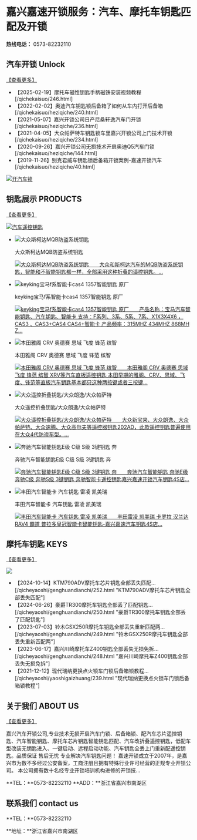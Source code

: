 # 嘉兴嘉速开锁服务：汽车、摩托车钥匙匹配及开锁

**热线电话：** 0573-82232110

## 汽车开锁 Unlock

[【查看更多】](/qichekaisuo/ "查看更多")

*   【2025-02-19】摩托车磁性钥匙手柄磁铁安装视频教程[/qichekaisuo/246.html]
*   【2022-02-02】奥迪汽车钥匙锁后备箱了如何从车内打开后备箱[/qichekaisuo/heziqiche/240.html]
*   【2021-05-07】嘉兴开锁公司日产尼桑轩逸汽车门开锁[/qichekaisuo/heziqiche/236.html]
*   【2021-04-05】大众帕萨特车钥匙锁车里嘉兴开锁公司上门技术开锁[/qichekaisuo/heziqiche/234.html]
*   【2020-09-26】嘉兴开锁公司无损技术开启奥迪Q5汽车门锁[/qichekaisuo/heziqiche/144.html]
*   【2019-11-26】别克君威车钥匙锁后备箱开锁案例-嘉速开锁汽车[/qichekaisuo/heziqiche/40.html]

[![开汽车锁](/skin/images/rongyuzhengshu.jpg)](# "查看更多")

## 钥匙展示 PRODUCTS

[【查看更多】](/yaoshizhanshi/ "查看更多")

[![汽车遥控钥匙](/skin/images/yaoshizhanshi.jpg)](#)

*   ![大众斯柯达MQB防盗系统钥匙](/uploads/allimg/210815/1-210Q5105Z00-L.png)

    大众斯柯达MQB防盗系统钥匙

    ![](/skin/images/probg2.png)[大众斯柯达MQB防盗系统钥匙　　大众和斯柯达汽车的MQB防盗系统钥匙，智能和不智能钥匙都一样，全部采用这种折叠的遥控钥匙。...](/yaoshizhanshi/238.html "大众斯柯达MQB防盗系统钥匙")

*   ![keyking宝马f系智能卡cas4 1357智能钥匙 原厂](/uploads/allimg/190526/1-1Z5261534480-L.jpg)

    keyking宝马f系智能卡cas4 1357智能钥匙 原厂

    ![](/skin/images/probg2.png)[keyking宝马f系智能卡cas4 1357智能钥匙 原厂　　产品名称：宝马汽车智能钥匙、汽车钥匙、智能卡 支持：F系列、3系、5系、7系、X1X3X4X6 ，CAS3 、CAS3+CAS4 CAS4+智能卡 产品频率：315MHZ 434MHZ 868MH Z...](/yaoshizhanshi/zhinengyaoshi/37.html "keyking宝马f系智能卡cas4 1357智能钥匙 原厂")

*   ![本田雅阁 CRV 奥德赛 思域 飞度 锋范 缤智](/uploads/allimg/190709/1-1ZF91SR00-L.jpg)

    本田雅阁 CRV 奥德赛 思域 飞度 锋范 缤智

    ![](/skin/images/probg2.png)[本田雅阁 CRV 奥德赛 思域 飞度 锋范 缤智　　本田雅阁 CRV 奥德赛 思域 飞度 锋范 缤智 XRV等汽车直板遥控钥匙 本田早期的雅阁、CRV、思域、飞度、锋范等直板汽车钥匙基本都只这种两按键或者三按键...](/yaoshizhanshi/zhibanyaoshi/51.html "本田雅阁 CRV 奥德赛 思域 飞度 锋范 缤智")

*   ![大众遥控折叠钥匙/大众朗逸/大众帕萨特](/uploads/allimg/190604/1-1Z604211323-lp.jpg)

    大众遥控折叠钥匙/大众朗逸/大众帕萨特

    ![](/skin/images/probg2.png)[大众遥控折叠钥匙/大众朗逸/大众帕萨特　　大众新宝来、大众朗逸、大众帕萨特、大众速腾、大众高尔夫等遥控器钥匙202AD，此款遥控钥匙普遍使用在大众4代防盗车型。...](/yaoshizhanshi/zhedieyaoshi/44.html "大众遥控折叠钥匙/大众朗逸/大众帕萨特")

*   ![奔驰汽车智能钥匙E级 C级 S级 3键钥匙 奔](/uploads/allimg/190526/1-1Z5261622350-L.jpg)

    奔驰汽车智能钥匙E级 C级 S级 3键钥匙 奔

    ![](/skin/images/probg2.png)[奔驰汽车智能钥匙E级 C级 S级 3键钥匙 奔　　奔驰汽车智能钥匙 奔驰E级 奔驰C级 奔驰S级 3键钥匙 奔驰智能卡遥控钥匙嘉兴嘉速开锁汽车钥匙4S店...](/yaoshizhanshi/zhinengyaoshi/39.html "奔驰汽车智能钥匙E级 C级 S级 3键钥匙 奔")

*   ![丰田汽车智能卡 汽车钥匙 雷凌 凯美瑞](/uploads/allimg/190526/1-1Z526155J20-L.jpg)

    丰田汽车智能卡 汽车钥匙 雷凌 凯美瑞

    ![](/skin/images/probg2.png)[丰田汽车智能卡 汽车钥匙 雷凌 凯美瑞　　丰田雷凌 凯美瑞 卡罗拉 汉兰达 RAV4 霸道 普拉多皇冠智能卡智能钥匙-嘉兴嘉速汽车钥匙4S店...](/yaoshizhanshi/zhinengyaoshi/38.html "丰田汽车智能卡 汽车钥匙 雷凌 凯美瑞")

## 摩托车钥匙 KEYS

[【查看更多】](/qicheyaoshi/ "查看更多")

![](/skin/images/qicheyaoshi.jpg)

*   【2024-10-14】KTM790ADV摩托车芯片钥匙全部丢失匹配...[/qicheyaoshi/genghuandianchi/252.html "KTM790ADV摩托车芯片钥匙全部丢失匹配"]
*   【2024-06-26】豪爵TR300摩托车钥匙全部丢了匹配钥匙...[/qicheyaoshi/genghuandianchi/250.html "豪爵TR300摩托车钥匙全部丢了匹配钥匙"]
*   【2023-07-03】铃木GSX250R摩托车钥匙全部丢失重新匹配两...[/qicheyaoshi/genghuandianchi/249.html "铃木GSX250R摩托车钥匙全部丢失重新匹配两"]
*   【2023-06-17】嘉兴川崎摩托车Z400钥匙全部丢失无损免拆...[/qicheyaoshi/genghuandianchi/248.html "嘉兴川崎摩托车Z400钥匙全部丢失无损免拆"]
*   【2021-12-12】现代瑞纳更换点火锁车门锁后备箱锁教程...[/qicheyaoshi/yaoshigaizhuang/239.html "现代瑞纳更换点火锁车门锁后备箱锁教程"]

## 关于我们 ABOUT US

[【查看更多】](/guanyuwomen/ "查看更多")

嘉兴汽车开锁公司,专业技术无损开启汽车门锁、后备箱锁、配汽车芯片遥控钥匙、汽车智能钥匙、摩托车芯片钥匙智能钥匙匹配、汽车改折叠遥控钥匙，低配车型改装无钥匙进入、一键启动、远程启动功能、汽车钥匙全丢上门重新配遥控钥匙。品质保证 售后无忧 专业解决汽车钥匙问题！ 嘉速开锁成立于2007年，是嘉兴市为数不多经过公安备案，工商注册且拥有特殊行业许可经营的正规专业开锁公司。 本公司拥有数十名经专业开锁培训机构进修的开锁技...

**TEL：**0573-82232110
**ADD：**浙江省嘉兴市南湖区

## 联系我们 contact us

**TEL：**0573-82232110

**地址：**浙江省嘉兴市南湖区
